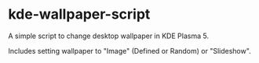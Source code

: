 # kde-wallpaper-script

A simple script to change desktop wallpaper in KDE Plasma 5.

Includes setting wallpaper to "Image" (Defined or Random) or "Slideshow".
